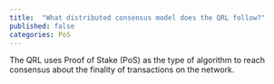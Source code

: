 ```yaml
---
title:  "What distributed consensus model does the QRL follow?"
published: false
categories: PoS
---
```

The QRL uses Proof of Stake (PoS) as the type of algorithm to reach consensus about the finality of transactions on the network.
